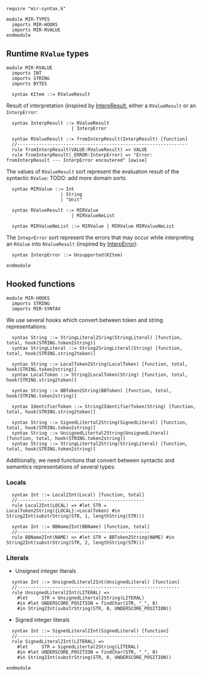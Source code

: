 ```k
require "mir-syntax.k"
```

```k
module MIR-TYPES
  imports MIR-HOOKS
  imports MIR-RVALUE
endmodule
```

Runtime `RValue` types
-------------------

```k
module MIR-RVALUE
  imports INT
  imports STRING
  imports BYTES

  syntax KItem ::= RValueResult
```

Result of interpretation (inspired by [InterpResult](https://github.com/rust-lang/rust/blob/bd43458d4c2a01af55f7032f7c47d7c8fecfe560/compiler/rustc_middle/src/mir/interpret/error.rs#L496), either a `RValueResult` or an `InterpError`:

```k
  syntax InterpResult ::= RValueResult
                        | InterpError

  syntax RValueResult ::= fromInterpResult(InterpResult) [function]
  //---------------------------------------------------------------
  rule fromInterpResult(VALUE:RValueResult) => VALUE
  rule fromInterpResult(_ERROR:InterpError) => "Error: fromInterpResult --- InterpError encoutered" [owise]
```

The values of `RValueResult` sort represent the evaluation result of the syntactic `RValue`:
TODO: add more domain sorts

```k
  syntax MIRValue ::= Int
                    | String
                    | "Unit"

  syntax RValueResult ::= MIRValue
                        | MIRValueNeList

  syntax MIRValueNeList ::= MIRValue | MIRValue MIRValueNeList
```

The `InteprError` sort represent the errors that may occur while interpreting an `RValue` into `RValueResult` (inspired by [InterpError](https://github.com/rust-lang/rust/blob/bd43458d4c2a01af55f7032f7c47d7c8fecfe560/compiler/rustc_middle/src/mir/interpret/error.rs#L480)):

```k
  syntax InterpError ::= Unsupported(KItem)
```


```k
endmodule
```

Hooked functions
----------------

```k
module MIR-HOOKS
  imports STRING
  imports MIR-SYNTAX
```

We use several hooks which convert between token and string representations:

```k
  syntax String ::= StringLiteral2Sring(StringLiteral) [function, total, hook(STRING.token2string)]
  syntax StringLiteral ::= String2SringLiteral(String) [function, total, hook(STRING.string2token)]

  syntax String ::= LocalToken2String(LocalToken) [function, total, hook(STRING.token2string)]
  syntax LocalToken ::= String2LocalToken(String) [function, total, hook(STRING.string2token)]

  syntax String ::= BBToken2String(BBToken) [function, total, hook(STRING.token2string)]

  syntax IdentifierToken ::= String2IdentifierToken(String) [function, total, hook(STRING.string2token)]

  syntax String ::= SignedLitertal2String(SignedLiteral) [function, total, hook(STRING.token2string)]
  syntax String ::= UnsignedLitertal2String(UnsignedLiteral) [function, total, hook(STRING.token2string)]
  syntax String ::= StringLitertal2String(StringLiteral) [function, total, hook(STRING.token2string)]
```

Additionally, we need functions that convert between syntactic and semantics representations of several types:

### Locals

```k
  syntax Int ::= Local2Int(Local) [function, total]
  //-----------------------------------------------
  rule Local2Int(LOCAL) => #let STR = LocalToken2String({LOCAL}:>LocalToken) #in String2Int(substrString(STR, 1, lengthString(STR)))

  syntax Int ::= BBName2Int(BBName) [function, total]
  //-------------------------------------------------
  rule BBName2Int(NAME) => #let STR = BBToken2String(NAME) #in String2Int(substrString(STR, 2, lengthString(STR)))
```

### Literals

* Unsigned integer literals

```k
  syntax Int ::= UnsignedLiteral2Int(UnsignedLiteral) [function]
  //------------------------------------------------------------
  rule UnsignedLiteral2Int(LITERAL) =>
    #let     STR = UnsignedLitertal2String(LITERAL)
    #in #let UNDERSCORE_POSITION = findChar(STR, "_", 0)
    #in String2Int(substrString(STR, 0, UNDERSCORE_POSITION))
```

* Signed integer literals

```k
  syntax Int ::= SignedLiteral2Int(SignedLiteral) [function]
  //--------------------------------------------------------
  rule SignedLiteral2Int(LITERAL) =>
    #let     STR = SignedLitertal2String(LITERAL)
    #in #let UNDERSCORE_POSITION = findChar(STR, "_", 0)
    #in String2Int(substrString(STR, 0, UNDERSCORE_POSITION))
```

```k
endmodule
```

